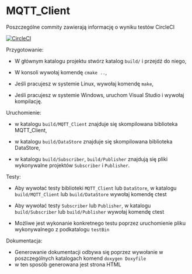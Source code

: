 # MQTT_Client

Poszczególne commity zawierają informację o wyniku testów CircleCI

[![CircleCI](https://circleci.com/gh/stratixx/MQTT_Client.svg?style=svg)](https://circleci.com/gh/stratixx/MQTT_Client)

Przygotowanie:
 - W głównym katalogu projektu stwórz katalog `build/` i przejdź do niego,
 
 - W konsoli wywołaj komendę `cmake ..`,
 
 - Jeśli pracujesz w systemie Linux, wywołaj komendę `make`,
 
 - Jeśli pracujesz w systemie Windows, uruchom Visual Studio i wywołaj kompilację.


Uruchomienie:
 - w katalogu `build/MQTT_Client` znajduje się skompilowana biblioteka MQTT_Client,

 - w katalogu `build/DataStore` znajduje się skompilowana biblioteka DataStore,

 - w katalogu `build/Subscriber`, `build/Publisher` znajdują się pliki wykonywalne projektów `Subscriber` i `Publisher`.


Testy:
 - Aby wywołać testy biblioteki `MQTT_Client` lub `DataStore`, w katalogu `build/MQTT_Client` lub `build/DataStore` wywołaj komendę ctest
   
 - Aby wywołać testy `Subscriber` lub `Publisher`, w katalogu `build/Subscriber` lub `build/Publisher` wywołaj komendę ctest
 
 - Możliwe jest wykonanie konkretnego testu poprzez uruchomienie pliku wykonywalnego z podkatalogu `testBin`

Dokumentacja:
 - Generowanie dokumentacji odbywa się poprzez wywołanie w poszczególnych katalogach komend `doxygen Doxyfile`
 - w ten sposób generowana jest strona HTML
 
